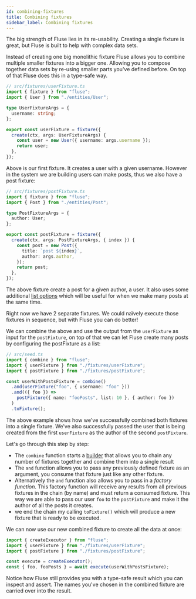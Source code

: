 ```yaml
---
id: combining-fixtures
title: Combining fixtures
sidebar_label: Combining fixtures
---
```


The big strength of Fluse lies in its re-usability. Creating a single fixture is great, but Fluse is built to help with complex data sets.

Instead of creating one big monolithic fixture Fluse allows you to combine multiple smaller fixtures into a bigger one. Allowing you to compose together data sets by re-using smaller parts you've defined before. On top of that Fluse does this in a type-safe way.

```typescript
// src/fixtures/userFixture.ts
import { fixture } from "fluse";
import { User } from "./entities/User";

type UserFixtureArgs = {
  username: string;
};

export const userFixture = fixture({
  create(ctx, args: UserFixtureArgs) {
    const user = new User({ username: args.username });
    return user;
  },
});
```

Above is our first fixture. It creates a user with a given username. However in the system we are building users can make posts, thus we also have a post fixture:

```typescript
// src/fixtures/postFixture.ts
import { fixture } from "fluse";
import { Post } from "./entities/Post";

type PostFixtureArgs = {
  author: User;
};

export const postFixture = fixture({
  create(ctx, args: PostFixtureArgs, { index }) {
    const post = new Post({
      title: `post ${index}`,
      author: args.author,
    });
    return post;
  },
});
```

The above fixture create a post for a given author, a user. It also uses some additional [list options](./making-lists.md) which will be useful for when we make many posts at the same time.

Right now we have 2 separate fixtures. We could naïvely execute those fixtures in sequence, but with Fluse you can do better!

We can combine the above and use the output from the `userFixture` as input for the `postFixture`, on top of that we can let Fluse create many posts by configuring the postFixture as a list:

```typescript
// src/seed.ts
import { combine } from "fluse";
import { userFixture } from "./fixtures/userFixture";
import { postFixture } from "./fixtures/postFixture";

const userWithPostsFixture = combine()
  .and(userFixture("foo", { username: "foo" }))
  .and(({ foo }) =>
    postFixture({ name: "fooPosts", list: 10 }, { author: foo })
  )
  .toFixture();
```

The above example shows how we've successfully combined both fixtures into a single fixture. We've also successfully passed the user that is being created from the first `userFixture` as the author of the second `postFixture`.

Let's go through this step by step:

- The `combine` function starts a [builder](./api-combine.md#combinedfixturebuilderand) that allows you to chain any number of fixtures together and combine them into a single result
- The `and` function allows you to pass any previously defined fixture as an argument, you consume that fixture just like any other fixture.
- Alternatively the `and` function also allows you to pass in a _factory function_. This factory function will receive any results from all previous fixtures in the chain (by name) and must return a consumed fixture. This way we are able to pass our user `foo` to the `postFixture` and make it the author of all the posts it creates.
- we end the chain my calling `toFixture()` which will produce a new fixture that is ready to be executed.

We can now use our new combined fixture to create all the data at once:

```typescript
import { createExecutor } from "fluse";
import { userFixture } from "./fixtures/userFixture";
import { postFixture } from "./fixtures/postFixture";

const execute = createExecutor();
const { foo, fooPosts } = await execute(userWithPostsFixture);
```

Notice how Fluse still provides you with a type-safe result which you can inspect and assert. The names you've chosen in the combined fixture are carried over into the result.
